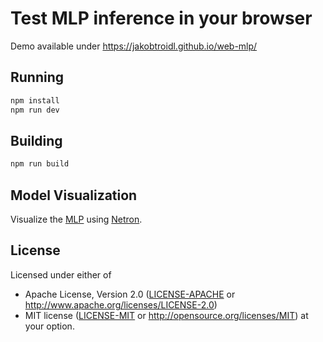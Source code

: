 # Test MLP inference in your browser
Demo available under https://jakobtroidl.github.io/web-mlp/
## Running

```sh
npm install
npm run dev
```

## Building

```sh
npm run build
```

## Model Visualization
Visualize the [MLP](https://github.com/jakobtroidl/data/blob/main/mlp_divisible_by_2_simplified.onnx) using [Netron](https://netron.app/).

## License

Licensed under either of
 * Apache License, Version 2.0 ([LICENSE-APACHE](LICENSE-APACHE) or http://www.apache.org/licenses/LICENSE-2.0)
 * MIT license ([LICENSE-MIT](LICENSE-MIT) or http://opensource.org/licenses/MIT)
at your option.
